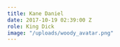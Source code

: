 ```yaml
---
title: Kane Daniel
date: 2017-10-19 02:39:00 Z
role: King Dick
image: "/uploads/woody_avatar.png"
---
```


